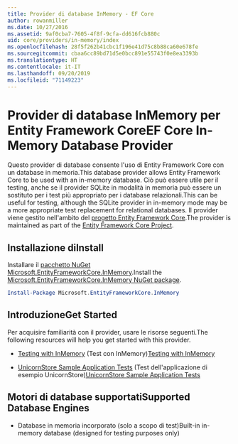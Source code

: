 ```yaml
---
title: Provider di database InMemory - EF Core
author: rowanmiller
ms.date: 10/27/2016
ms.assetid: 9af0cba7-7605-4f8f-9cfa-dd616fcb880c
uid: core/providers/in-memory/index
ms.openlocfilehash: 28f5f262b41cbc1f196e41d75c8b88ca60e678fe
ms.sourcegitcommit: cbaa6cc89bd71d5e0bcc891e55743f0e8ea3393b
ms.translationtype: HT
ms.contentlocale: it-IT
ms.lasthandoff: 09/20/2019
ms.locfileid: "71149223"
---
```

# <a name="ef-core-in-memory-database-provider"></a><span data-ttu-id="d28ce-102">Provider di database InMemory per Entity Framework Core</span><span class="sxs-lookup"><span data-stu-id="d28ce-102">EF Core In-Memory Database Provider</span></span>

<span data-ttu-id="d28ce-103">Questo provider di database consente l'uso di Entity Framework Core con un database in memoria.</span><span class="sxs-lookup"><span data-stu-id="d28ce-103">This database provider allows Entity Framework Core to be used with an in-memory database.</span></span> <span data-ttu-id="d28ce-104">Ciò può essere utile per il testing, anche se il provider SQLite in modalità in memoria può essere un sostituto per i test più appropriato per i database relazionali.</span><span class="sxs-lookup"><span data-stu-id="d28ce-104">This can be useful for testing, although the SQLite provider in in-memory mode may be a more appropriate test replacement for relational databases.</span></span> <span data-ttu-id="d28ce-105">Il provider viene gestito nell'ambito del [progetto Entity Framework Core](https://github.com/aspnet/EntityFrameworkCore).</span><span class="sxs-lookup"><span data-stu-id="d28ce-105">The provider is maintained as part of the [Entity Framework Core Project](https://github.com/aspnet/EntityFrameworkCore).</span></span>

## <a name="install"></a><span data-ttu-id="d28ce-106">Installazione di</span><span class="sxs-lookup"><span data-stu-id="d28ce-106">Install</span></span>

<span data-ttu-id="d28ce-107">Installare il [pacchetto NuGet Microsoft.EntityFrameworkCore.InMemory](https://www.nuget.org/packages/Microsoft.EntityFrameworkCore.InMemory/).</span><span class="sxs-lookup"><span data-stu-id="d28ce-107">Install the [Microsoft.EntityFrameworkCore.InMemory NuGet package](https://www.nuget.org/packages/Microsoft.EntityFrameworkCore.InMemory/).</span></span>

``` powershell
Install-Package Microsoft.EntityFrameworkCore.InMemory
```

## <a name="get-started"></a><span data-ttu-id="d28ce-108">Introduzione</span><span class="sxs-lookup"><span data-stu-id="d28ce-108">Get Started</span></span>

<span data-ttu-id="d28ce-109">Per acquisire familiarità con il provider, usare le risorse seguenti.</span><span class="sxs-lookup"><span data-stu-id="d28ce-109">The following resources will help you get started with this provider.</span></span>
* <span data-ttu-id="d28ce-110">[Testing with InMemory](../../miscellaneous/testing/in-memory.md) (Test con InMemory)</span><span class="sxs-lookup"><span data-stu-id="d28ce-110">[Testing with InMemory](../../miscellaneous/testing/in-memory.md)</span></span>

* <span data-ttu-id="d28ce-111">[UnicornStore Sample Application Tests](https://github.com/rowanmiller/UnicornStore/blob/master/UnicornStore/src/UnicornStore.Tests/Controllers/ShippingControllerTests.cs) (Test dell'applicazione di esempio UnicornStore)</span><span class="sxs-lookup"><span data-stu-id="d28ce-111">[UnicornStore Sample Application Tests](https://github.com/rowanmiller/UnicornStore/blob/master/UnicornStore/src/UnicornStore.Tests/Controllers/ShippingControllerTests.cs)</span></span>

## <a name="supported-database-engines"></a><span data-ttu-id="d28ce-112">Motori di database supportati</span><span class="sxs-lookup"><span data-stu-id="d28ce-112">Supported Database Engines</span></span>

* <span data-ttu-id="d28ce-113">Database in memoria incorporato (solo a scopo di test)</span><span class="sxs-lookup"><span data-stu-id="d28ce-113">Built-in in-memory database (designed for testing purposes only)</span></span>
